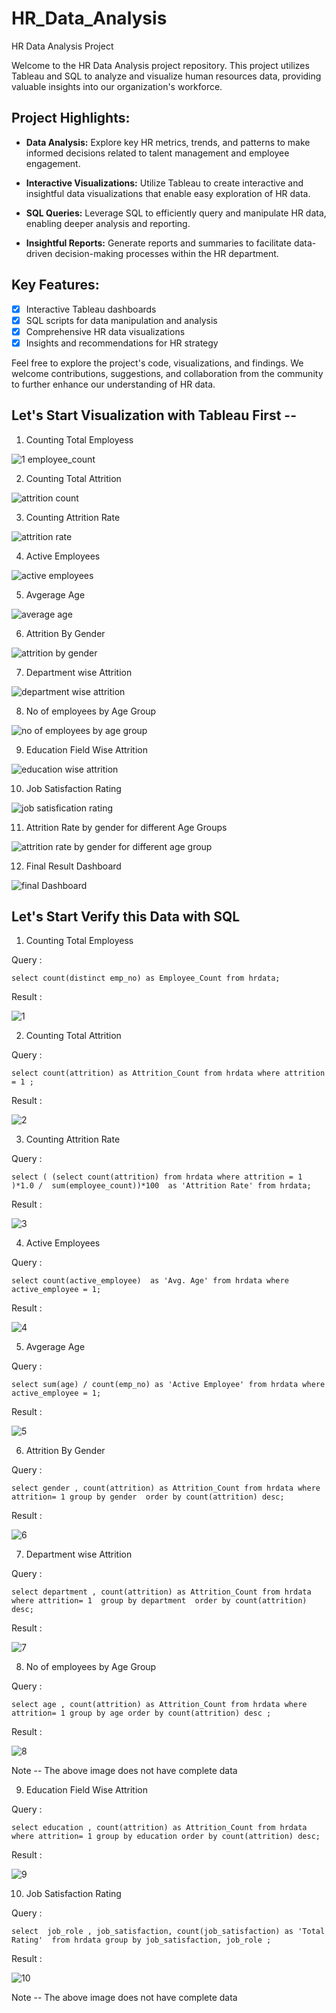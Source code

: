 # HR_Data_Analysis
HR Data Analysis Project

Welcome to the HR Data Analysis project repository. This project utilizes Tableau and SQL to analyze and visualize human resources data, providing valuable insights into our organization's workforce. 

## Project Highlights:

- **Data Analysis:** Explore key HR metrics, trends, and patterns to make informed decisions related to talent management and employee engagement.

- **Interactive Visualizations:** Utilize Tableau to create interactive and insightful data visualizations that enable easy exploration of HR data.

- **SQL Queries:** Leverage SQL to efficiently query and manipulate HR data, enabling deeper analysis and reporting.

- **Insightful Reports:** Generate reports and summaries to facilitate data-driven decision-making processes within the HR department.

## Key Features:

- [x] Interactive Tableau dashboards
- [x] SQL scripts for data manipulation and analysis
- [x] Comprehensive HR data visualizations
- [x] Insights and recommendations for HR strategy

Feel free to explore the project's code, visualizations, and findings. We welcome contributions, suggestions, and collaboration from the community to further enhance our understanding of HR data.


## Let's Start Visualization with Tableau First --


1.  Counting Total Employess
   
![1 employee_count](https://github.com/pawan941394/HR_Data_Analysis/assets/63099276/b534cfda-df17-4755-8582-1cd71f612de3)



2.  Counting Total Attrition 


![attrition count](https://github.com/pawan941394/HR_Data_Analysis/assets/63099276/b134ee6c-cca5-46c2-9b4a-909293077f2a)



3. Counting Attrition Rate
   

![attrition rate](https://github.com/pawan941394/HR_Data_Analysis/assets/63099276/dddb7b82-7672-4168-af1d-2fe6fe41a11b)


4. Active Employees 


![active employees](https://github.com/pawan941394/HR_Data_Analysis/assets/63099276/e91a3c24-2106-4ea3-9d02-ec1439f0b5a1)


5. Avgerage Age

![average age](https://github.com/pawan941394/HR_Data_Analysis/assets/63099276/f87adc51-cf3a-4dd0-87f3-0bd6a281f316)


6. Attrition By Gender 

![attrition by gender](https://github.com/pawan941394/HR_Data_Analysis/assets/63099276/2379dfac-7960-481d-a76c-68d53a50a2c9)


7. Department wise Attrition 

![department wise attrition](https://github.com/pawan941394/HR_Data_Analysis/assets/63099276/78c92f0f-7e97-488a-9b04-f6a0f74e3c95)



8. No of employees by Age Group 

![no of employees by age group](https://github.com/pawan941394/HR_Data_Analysis/assets/63099276/96165e8f-af0c-4ed9-8018-aadc06b8f0b4)



 
9. Education Field Wise Attrition


![education wise attrition](https://github.com/pawan941394/HR_Data_Analysis/assets/63099276/b3769e4c-04a9-421d-8855-4c1e5b403ffa)


10. Job Satisfaction Rating


![job satisfication rating](https://github.com/pawan941394/HR_Data_Analysis/assets/63099276/1661b7af-52d4-46bf-b5ed-06e0151f665c)

11. Attrition Rate by gender for different Age Groups

    
![attrition rate by gender for different age group](https://github.com/pawan941394/HR_Data_Analysis/assets/63099276/5d54fe76-137a-4063-be42-fc6cee557a50)


12. Final Result Dashboard 

![final Dashboard](https://github.com/pawan941394/HR_Data_Analysis/assets/63099276/106f5583-fea9-42c2-8486-ae4f715b046b)



## Let's Start Verify this Data with SQL  

1.  Counting Total Employess

Query : 

```select count(distinct emp_no) as Employee_Count from hrdata;```

Result : 

![1](https://github.com/pawan941394/HR_Data_Analysis/assets/63099276/5b093907-c1fb-4df3-927b-f6a0ee5d4b8e)

2.  Counting Total Attrition 

Query : 

```select count(attrition) as Attrition_Count from hrdata where attrition = 1 ;```

Result : 

![2](https://github.com/pawan941394/HR_Data_Analysis/assets/63099276/eada59e2-f791-41da-9bcd-e7e1d4ce6655)


3. Counting Attrition Rate
   
Query : 

```select ( (select count(attrition) from hrdata where attrition = 1 )*1.0 /  sum(employee_count))*100  as 'Attrition Rate' from hrdata;```

Result : 

![3](https://github.com/pawan941394/HR_Data_Analysis/assets/63099276/5f700387-faae-4e7c-a53c-a11724175403)


4. Active Employees 

Query : 

```select count(active_employee)  as 'Avg. Age' from hrdata where active_employee = 1; ```

Result : 

![4](https://github.com/pawan941394/HR_Data_Analysis/assets/63099276/6ad218c4-ea61-44b1-960f-c3265833450d)


5. Avgerage Age

Query : 

```select sum(age) / count(emp_no) as 'Active Employee' from hrdata where active_employee = 1;```

Result : 

![5](https://github.com/pawan941394/HR_Data_Analysis/assets/63099276/0858df0c-cb44-4448-a17c-d1c4ba527ad3)

6. Attrition By Gender 

Query : 

```select gender , count(attrition) as Attrition_Count from hrdata where attrition= 1 group by gender  order by count(attrition) desc;```

Result : 

![6](https://github.com/pawan941394/HR_Data_Analysis/assets/63099276/49f0d544-7a7c-4713-8719-d2906a8f5edc)

7. Department wise Attrition 

Query : 

```select department , count(attrition) as Attrition_Count from hrdata  where attrition= 1  group by department  order by count(attrition) desc;```

Result : 

![7](https://github.com/pawan941394/HR_Data_Analysis/assets/63099276/1f8e35db-569b-46d0-813f-093988a594b0)


8. No of employees by Age Group 

Query : 

```select age , count(attrition) as Attrition_Count from hrdata where attrition= 1 group by age order by count(attrition) desc ;```

Result : 

![8](https://github.com/pawan941394/HR_Data_Analysis/assets/63099276/efcee368-4109-4aaa-b22f-84a5e84a0e95)


Note --  The above image does not have complete data

 
9. Education Field Wise Attrition

Query : 

```select education , count(attrition) as Attrition_Count from hrdata where attrition= 1 group by education order by count(attrition) desc;```

Result : 

![9](https://github.com/pawan941394/HR_Data_Analysis/assets/63099276/956a8ec3-dffb-4865-a2f7-1b3205346880)


10. Job Satisfaction Rating

Query : 

```select  job_role , job_satisfaction, count(job_satisfaction) as 'Total Rating'  from hrdata group by job_satisfaction, job_role ;```

Result : 

![10](https://github.com/pawan941394/HR_Data_Analysis/assets/63099276/a5589a59-9eac-4dcf-b37c-608797ffe807)

Note -- The above image does not have complete data 
